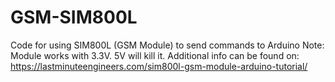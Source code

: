 # GSM-SIM800L
Code for using SIM800L (GSM Module) to send commands to Arduino
Note: Module works with 3.3V. 5V will kill it.
Additional info can be found on: https://lastminuteengineers.com/sim800l-gsm-module-arduino-tutorial/
